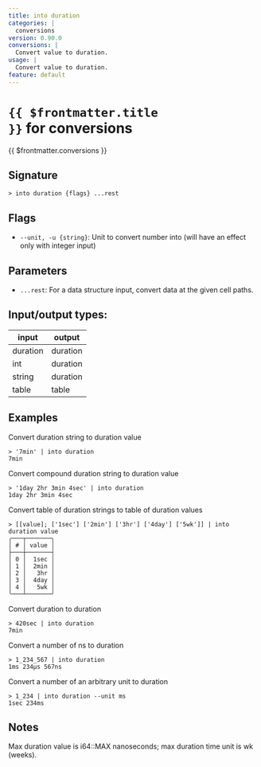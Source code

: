 ```yaml
---
title: into duration
categories: |
  conversions
version: 0.90.0
conversions: |
  Convert value to duration.
usage: |
  Convert value to duration.
feature: default
---
```


<!-- This file is automatically generated. Please edit the command in https://github.com/nushell/nushell instead. -->

# <code>{{ $frontmatter.title }}</code> for conversions

<div class='command-title'>{{ $frontmatter.conversions }}</div>

## Signature

`> into duration {flags} ...rest`

## Flags

- `--unit, -u {string}`: Unit to convert number into (will have an effect only with integer input)

## Parameters

- `...rest`: For a data structure input, convert data at the given cell paths.

## Input/output types:

| input    | output   |
| -------- | -------- |
| duration | duration |
| int      | duration |
| string   | duration |
| table    | table    |

## Examples

Convert duration string to duration value

```nu
> '7min' | into duration
7min
```

Convert compound duration string to duration value

```nu
> '1day 2hr 3min 4sec' | into duration
1day 2hr 3min 4sec
```

Convert table of duration strings to table of duration values

```nu
> [[value]; ['1sec'] ['2min'] ['3hr'] ['4day'] ['5wk']] | into duration value
╭───┬───────╮
│ # │ value │
├───┼───────┤
│ 0 │  1sec │
│ 1 │  2min │
│ 2 │   3hr │
│ 3 │  4day │
│ 4 │   5wk │
╰───┴───────╯

```

Convert duration to duration

```nu
> 420sec | into duration
7min
```

Convert a number of ns to duration

```nu
> 1_234_567 | into duration
1ms 234µs 567ns
```

Convert a number of an arbitrary unit to duration

```nu
> 1_234 | into duration --unit ms
1sec 234ms
```

## Notes

Max duration value is i64::MAX nanoseconds; max duration time unit is wk (weeks).
